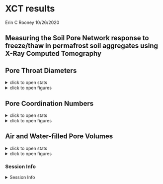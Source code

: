 XCT results
================
Erin C Rooney
10/26/2020

## Measuring the Soil Pore Network response to freeze/thaw in permafrost soil aggregates using X-Ray Computed Tomography

## Pore Throat Diameters

<details>

<summary>click to open stats</summary>

### Statistics

    #> [1] "after"   "before"  "before "

    #> 
    #>  Shapiro-Wilk normality test
    #> 
    #> data:  d
    #> W = 0.84236, p-value = 2.295e-08

    #> 
    #>  Wilcoxon signed rank test with continuity correction
    #> 
    #> data:  breadth_dist by trmt
    #> V = 1387.5, p-value = 0.09974
    #> alternative hypothesis: true location shift is less than 0

    #> [1] 0.09974333

</details>

<details>

<summary>click to open figures</summary>

### Figures

    #> [1] "28_38_12" "28_38_28" "40_50_16" "40_50_28" "41_50_16" "41_50_28"

    #> 'data.frame':    180 obs. of  8 variables:
    #>  $ site        : chr  "tool" "tool" "tool" "tool" ...
    #>  $ trmt        : chr  "after" "after" "after" "after" ...
    #>  $ sample      : chr  "28_38_12" "28_38_12" "28_38_12" "28_38_12" ...
    #>  $ bin         : chr  "a" "b" "c" "d" ...
    #>  $ breadth_mm  : num  0.15 0.14 0.13 0.12 0.11 0.1 0.09 0.08 0.07 0.06 ...
    #>  $ breadth_um  : int  150 140 130 120 110 100 90 80 70 60 ...
    #>  $ breadth_freq: int  3 0 0 4 3 4 7 6 15 3 ...
    #>  $ breadth_dist: num  0.0297 0 0 0.0396 0.0297 ...

![](images/Pore%20Throat%20Distributions-1.png)<!-- -->![](images/Pore%20Throat%20Distributions-2.png)<!-- -->![](images/Pore%20Throat%20Distributions-3.png)<!-- -->

</details>

## Pore Coordination Numbers

<details>

<summary>click to open stats</summary>

### Statistics

    #>  [1] "1"  "2"  "3"  "4"  "5"  "6"  "7"  "8"  "9"  "10" "11" "12" "13" "14" "15"
    #> [16] "16"

    #> [1] "after"  "before"

    #> 
    #>  Shapiro-Wilk normality test
    #> 
    #> data:  d
    #> W = 0.76374, p-value = 4.011e-11

    #> 
    #>  Wilcoxon signed rank test with continuity correction
    #> 
    #> data:  freq by trmt
    #> V = 660, p-value = 0.3589
    #> alternative hypothesis: true location shift is not equal to 0

    #> [1] 0.3588726

</details>

<details>

<summary>click to open figures</summary>

### Figures

![](images/Pore%20Coordination%20Numbers-1.png)<!-- -->

</details>

## Air and Water-filled Pore Volumes

<details>

<summary>click to open stats</summary>

### Statistics

    #>             Df   Sum Sq   Mean Sq F value Pr(>F)  
    #> trmt         1 0.002641 0.0026411   6.285 0.0311 *
    #> Residuals   10 0.004202 0.0004202                 
    #> ---
    #> Signif. codes:  0 '***' 0.001 '**' 0.01 '*' 0.05 '.' 0.1 ' ' 1

    #> $statistics
    #>        MSerror Df     Mean       CV        MSD
    #>   0.0004202165 10 0.038384 53.40554 0.02637049
    #> 
    #> $parameters
    #>    test name.t ntr StudentizedRange alpha
    #>   Tukey   trmt   2         3.151064  0.05
    #> 
    #> $means
    #>        conn_water_perc        std r      Min      Max        Q25       Q50
    #> after        0.0235485 0.01006972 6 0.007835 0.032096 0.01765550 0.0274340
    #> before       0.0532195 0.02718517 6 0.014306 0.094367 0.04357925 0.0486655
    #>               Q75
    #> after  0.03093050
    #> before 0.06573825
    #> 
    #> $comparison
    #> NULL
    #> 
    #> $groups
    #>        conn_water_perc groups
    #> before       0.0532195      a
    #> after        0.0235485      b
    #> 
    #> attr(,"class")
    #> [1] "group"

    #>             Df    Sum Sq   Mean Sq F value Pr(>F)
    #> trmt         1 7.610e-06 7.615e-06   1.025  0.335
    #> Residuals   10 7.427e-05 7.427e-06

    #>             Df   Sum Sq   Mean Sq F value Pr(>F)
    #> trmt         1 0.000357 0.0003569   0.425  0.529
    #> Residuals   10 0.008406 0.0008406

    #>             Df    Sum Sq   Mean Sq F value Pr(>F)
    #> trmt         1 9.450e-06 9.447e-06   0.586  0.462
    #> Residuals   10 1.613e-04 1.613e-05

</details>

<details>

<summary>click to open figures</summary>

### Figures

![](images/Pore%20volumes-1.png)<!-- -->

</details>

### Session Info

<details>

<summary>Session Info</summary>

    #> [1] "2020-10-26"

    #> R version 4.0.1 (2020-06-06)
    #> Platform: x86_64-w64-mingw32/x64 (64-bit)
    #> Running under: Windows 10 x64 (build 19041)
    #> 
    #> Matrix products: default
    #> 
    #> locale:
    #> [1] LC_COLLATE=English_United States.1252 
    #> [2] LC_CTYPE=English_United States.1252   
    #> [3] LC_MONETARY=English_United States.1252
    #> [4] LC_NUMERIC=C                          
    #> [5] LC_TIME=English_United States.1252    
    #> 
    #> attached base packages:
    #> [1] stats     graphics  grDevices utils     datasets  methods   base     
    #> 
    #> other attached packages:
    #>  [1] patchwork_1.0.1  PNWColors_0.1.0  ggpubr_0.4.0     PairedData_1.1.1
    #>  [5] lattice_0.20-41  mvtnorm_1.1-1    gld_2.6.2        MASS_7.3-51.6   
    #>  [9] forcats_0.5.0    stringr_1.4.0    dplyr_1.0.0      purrr_0.3.4     
    #> [13] readr_1.3.1      tidyr_1.1.0      tibble_3.0.1     ggplot2_3.3.2   
    #> [17] tidyverse_1.3.0  agricolae_1.3-3 
    #> 
    #> loaded via a namespace (and not attached):
    #>  [1] nlme_3.1-148      fs_1.4.2          lubridate_1.7.9   httr_1.4.1       
    #>  [5] tools_4.0.1       backports_1.1.7   R6_2.4.1          AlgDesign_1.2.0  
    #>  [9] DBI_1.1.0         questionr_0.7.1   colorspace_1.4-1  withr_2.2.0      
    #> [13] tidyselect_1.1.0  klaR_0.6-15       curl_4.3          compiler_4.0.1   
    #> [17] cli_2.0.2         rvest_0.3.5       xml2_1.3.2        labeling_0.3     
    #> [21] scales_1.1.1      digest_0.6.25     foreign_0.8-80    rmarkdown_2.3    
    #> [25] rio_0.5.16        pkgconfig_2.0.3   htmltools_0.5.0   labelled_2.5.0   
    #> [29] dbplyr_1.4.4      fastmap_1.0.1     highr_0.8         rlang_0.4.7      
    #> [33] readxl_1.3.1      rstudioapi_0.11   shiny_1.5.0       farver_2.0.3     
    #> [37] generics_0.0.2    combinat_0.0-8    jsonlite_1.7.0    zip_2.1.1        
    #> [41] car_3.0-10        magrittr_1.5      Rcpp_1.0.4.6      munsell_0.5.0    
    #> [45] fansi_0.4.1       abind_1.4-5       lifecycle_0.2.0   stringi_1.4.6    
    #> [49] yaml_2.2.1        carData_3.0-4     grid_4.0.1        blob_1.2.1       
    #> [53] promises_1.1.1    crayon_1.3.4      lmom_2.8          miniUI_0.1.1.1   
    #> [57] haven_2.3.1       hms_0.5.3         knitr_1.29        pillar_1.4.6     
    #> [61] ggsignif_0.6.0    reprex_0.3.0      glue_1.4.1        evaluate_0.14    
    #> [65] data.table_1.12.8 modelr_0.1.8      vctrs_0.3.2       httpuv_1.5.4     
    #> [69] cellranger_1.1.0  gtable_0.3.0      assertthat_0.2.1  openxlsx_4.2.2   
    #> [73] xfun_0.15         mime_0.9          xtable_1.8-4      broom_0.7.0      
    #> [77] e1071_1.7-3       rstatix_0.6.0     later_1.1.0.1     class_7.3-17     
    #> [81] cluster_2.1.0     ellipsis_0.3.1

</details>
